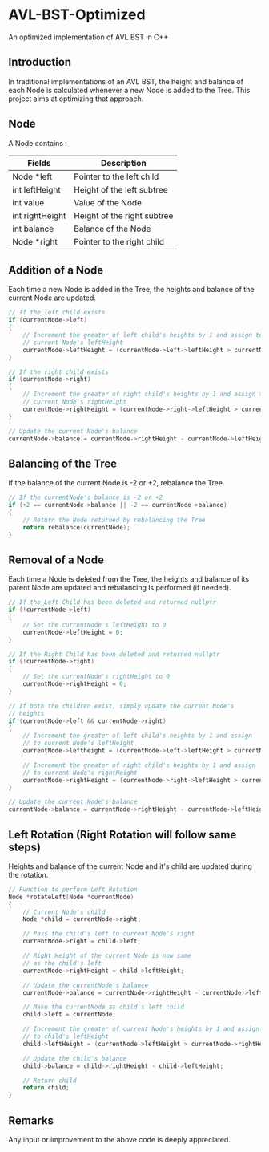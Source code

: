 # AVL-BST-Optimized
An optimized implementation of AVL BST in C++

## Introduction 
In traditional implementations of an AVL BST,
the height and balance of each Node is calculated
whenever a new Node is added to the Tree. This project
aims at optimizing that approach.

## Node
A Node contains : 

| Fields | Description |
|--------|-------------|
| Node *left | Pointer to the left child |
| int leftHeight | Height of the left subtree |
| int value | Value of the Node |
| int rightHeight | Height of the right subtree |
| int balance | Balance of the Node |
| Node *right | Pointer to the right child |

## Addition of a Node 
Each time a new Node is added in the Tree,
the heights and balance of the current Node
are updated.

```c++
// If the left child exists
if (currentNode->left)
{
    // Increment the greater of left child's heights by 1 and assign to 
    // current Node's leftHeight
    currentNode->leftHeight = (currentNode->left->leftHeight > currentNode->left->rightHeight) ? currentNode->left->leftHeight + 1 : currentNode->left->rightHeight + 1;
}

// If the right child exists
if (currentNode->right)
{
    // Increment the greater of right child's heights by 1 and assign to
    // current Node's rightHeight
    currentNode->rightHeight = (currentNode->right->leftHeight > currentNode->right->rightHeight) ? currentNode->right->leftHeight + 1 : currentNode->right->rightHeight + 1;
}

// Update the current Node's balance
currentNode->balance = currentNode->rightHeight - currentNode->leftHeight;
```

## Balancing of the Tree
If the balance of the current Node is -2 or +2,
rebalance the Tree.

```c++
// If the currentNode's balance is -2 or +2
if (+2 == currentNode->balance || -2 == currentNode->balance)
{
    // Return the Node returned by rebalancing the Tree
    return rebalance(currentNode);
}
```

## Removal of a Node
Each time a Node is deleted from the Tree,
the heights and balance of its parent Node
are updated and rebalancing is performed (if needed).

```c++
// If the Left Child has been deleted and returned nullptr
if (!currentNode->left)
{
    // Set the currentNode's leftHeight to 0
    currentNode->leftHeight = 0;
}

// If the Right Child has been deleted and returned nullptr
if (!currentNode->right)
{
    // Set the currentNode's rightHeight to 0
    currentNode->rightHeight = 0;
}

// If both the children exist, simply update the current Node's
// heights
if (currentNode->left && currentNode->right)
{
    // Increment the greater of left child's heights by 1 and assign 
    // to current Node's leftHeight
    currentNode->leftheight = (currentNode->left->leftHeight > currentNode->left->rightHeight) ? currentNode->left->leftHeight + 1 : currentNode->left->rightheight + 1;

    // Increment the greater of right child's heights by 1 and assign 
    // to current Node's rightHeight
    currentNode->rightHeight = (currentNode->right->leftHeight > currentNode->right->rightHeight) ? currentNode->right->leftHeight + 1 : currentNode->right->rightHeight + 1;
}

// Update the current Node's balance
currentNode->balance = currentNode->rightHeight - currentNode->leftHeight;
```

## Left Rotation (Right Rotation will follow same steps)
Heights and balance of the current Node and 
it's child are updated during the rotation.

```c++
// Function to perform Left Rotation
Node *rotateLeft(Node *currentNode)
{
    // Current Node's child
    Node *child = currentNode->right;

    // Pass the child's left to current Node's right
    currentNode->right = child->left;

    // Right Height of the current Node is now same
    // as the child's left
    currentNode->rightHeight = child->leftHeight;

    // Update the currentNode's balance
    currentNode->balance = currentNode->rightHeight - currentNode->leftHeight;

    // Make the currentNode as child's left child
    child->left = currentNode;

    // Increment the greater of current Node's heights by 1 and assign
    // to child's leftHeight
    child->leftHeight = (currentNode->leftHeight > currentNode->rightHeight) ? currentNode->leftHeight + 1 : currentNode->rightHeight + 1;

    // Update the child's balance
    child->balance = child->rightHeight - child->leftHeight;

    // Return child
    return child;
}
```

## Remarks 
Any input or improvement to the above code is deeply appreciated.
